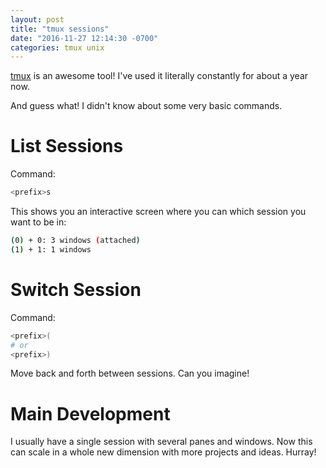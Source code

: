 ```yaml
---
layout: post
title: "tmux sessions"
date: "2016-11-27 12:14:30 -0700"
categories: tmux unix
---
```


[tmux](https://wiki.archlinux.org/index.php/tmux) is an awesome tool! I've used it literally constantly for about a year now.

And guess what! I didn't know about some very basic commands.

# List Sessions

Command:

```bash
<prefix>s
```

This shows you an interactive screen where you can which session you want to be in:

```bash
(0) + 0: 3 windows (attached)
(1) + 1: 1 windows
```

# Switch Session

Command:

```bash
<prefix>(
# or
<prefix>)
```

Move back and forth between sessions. Can you imagine!

# Main Development

I usually have a single session with several panes and windows. Now this can scale in a whole new dimension with more projects and ideas. Hurray!

